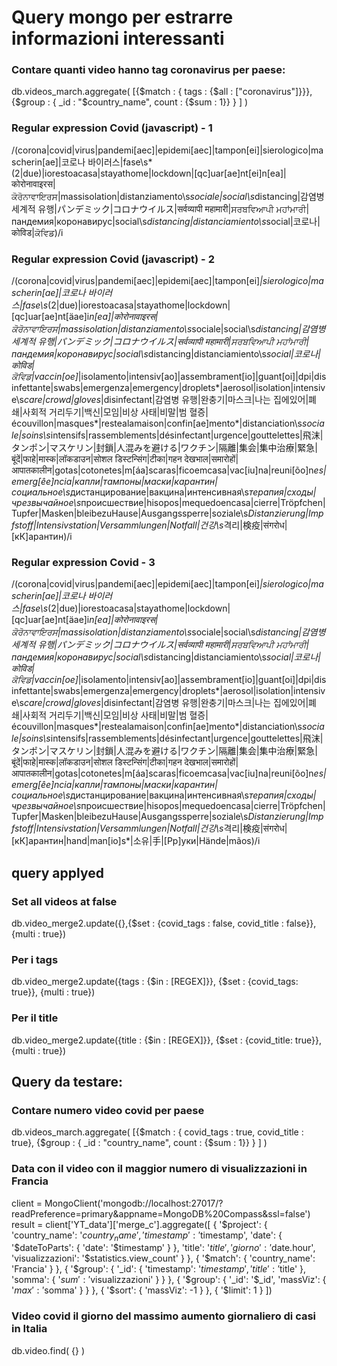 # Query mongo per estrarre informazioni interessanti

### Contare quanti video hanno tag coronavirus per paese:

db.videos_march.aggregate(
    [{$match : {
                tags : {$all : ["coronavirus"]}}},
     {$group : {
                _id : "$country_name", 
                count : {$sum : 1}}
     }
    ]
)

### Regular expression Covid (javascript) - 1
/(corona|covid|virus|pandemi[aec]|epidemi[aec]|tampon[ei]|sierologico|mascherin[ae]|코로나 바이러스|fase\s*(2|due)|iorestoacasa|stayathome|lockdown|[qc]uar[ae]nt[ei]n[ea]|कोरोनावाइरस|ਕੋਰੋਨਾਵਾਇਰਸ|massisolation|distanziamento\s*sociale|social\s*distancing|감염병 세계적 유행|パンデミック|コロナウイルス|सर्वव्यापी महामारी|ਸਰਬਵਿਆਪੀ ਮਹਾਂਮਾਰੀ|пандемия|коронавирус|social\s*distancing|distanciamiento\s*social|코로나|कोविड|ਕੋਵਿਡ)/i

### Regular expression Covid (javascript) - 2
/(corona|covid|virus|pandemi[aec]|epidemi[aec]|tampon[ei]*|sierologico|mascherin[ae]|코로나 바이러스|fase\s*(2|due)|iorestoacasa|stayathome|lockdown|[qc]uar[ae]nt[äae]i*n[ea]|कोरोनावाइरस|ਕੋਰੋਨਾਵਾਇਰਸ|massisolation|distanziamento\s*sociale|social\s*distancing|감염병 세계적 유행|パンデミック|コロナウイルス|सर्वव्यापी महामारी|ਸਰਬਵਿਆਪੀ ਮਹਾਂਮਾਰੀ|пандемия|коронавирус|social\s*distancing|distanciamiento\s*social|코로나|कोविड|ਕੋਵਿਡ|vaccin[oe]*|isolamento|intensiv[ao]|assembrament[io]|guant[oi]|dpi|disinfettante|swabs|emergenza|emergency|droplets*|aerosol|isolation|intensive\s*care|crowd|gloves*|disinfectant|감염병 유행|완충기|마스크|나는 집에있어|폐쇄|사회적 거리두기|백신|모임|비상 사태|비말|범 혈증|écouvillon|masques*|restealamaison|confin[ae]mento*|distanciation\s*sociale|soins\s*intensifs|rassemblements|désinfectant|urgence|gouttelettes|飛沫|タンポン|マスケリン|封鎖|人混みを避ける|ワクチン|隔離|集会|集中治療|緊急|बूंदें|फाहे|मास्क|लॉकडाउन|सोशल डिस्टन्सिंग|टीका|गहन देखभाल|समारोहों|आपातकालीन|gotas|cotonetes|m[áa]scaras|ficoemcasa|vac[iu]na|reuni[õo]n*es|emerg[êe]ncia|капли|тампоны|маски|карантин|социальное\s*дистанцирование|вакцина|интенсивная\s*терапия|сходы|чрезвычайное\s*происшествие|hisopos|mequedoencasa|cierre|Tröpfchen|Tupfer|Masken|bleibezuHause|Ausgangssperre|soziale\s*Distanzierung|Impfstoff|Intensivstation|Versammlungen|Notfall|건강\s*격리|検疫|संगरोध|[кК]арантин)/i

### Regular expression Covid - 3
/(corona|covid|virus|pandemi[aec]|epidemi[aec]|tampon[ei]*|sierologico|mascherin[ae]|코로나 바이러스|fase\s*(2|due)|iorestoacasa|stayathome|lockdown|[qc]uar[ae]nt[äae]i*n[ea]|कोरोनावाइरस|ਕੋਰੋਨਾਵਾਇਰਸ|massisolation|distanziamento\s*sociale|social\s*distancing|감염병 세계적 유행|パンデミック|コロナウイルス|सर्वव्यापी महामारी|ਸਰਬਵਿਆਪੀ ਮਹਾਂਮਾਰੀ|пандемия|коронавирус|social\s*distancing|distanciamiento\s*social|코로나|कोविड|ਕੋਵਿਡ|vaccin[oe]*|isolamento|intensiv[ao]|assembrament[io]|guant[oi]|dpi|disinfettante|swabs|emergenza|emergency|droplets*|aerosol|isolation|intensive\s*care|crowd|gloves*|disinfectant|감염병 유행|완충기|마스크|나는 집에있어|폐쇄|사회적 거리두기|백신|모임|비상 사태|비말|범 혈증|écouvillon|masques*|restealamaison|confin[ae]mento*|distanciation\s*sociale|soins\s*intensifs|rassemblements|désinfectant|urgence|gouttelettes|飛沫|タンポン|マスケリン|封鎖|人混みを避ける|ワクチン|隔離|集会|集中治療|緊急|बूंदें|फाहे|मास्क|लॉकडाउन|सोशल डिस्टन्सिंग|टीका|गहन देखभाल|समारोहों|आपातकालीन|gotas|cotonetes|m[áa]scaras|ficoemcasa|vac[iu]na|reuni[õo]n*es|emerg[êe]ncia|капли|тампоны|маски|карантин|социальное\s*дистанцирование|вакцина|интенсивная\s*терапия|сходы|чрезвычайное\s*происшествие|hisopos|mequedoencasa|cierre|Tröpfchen|Tupfer|Masken|bleibezuHause|Ausgangssperre|soziale\s*Distanzierung|Impfstoff|Intensivstation|Versammlungen|Notfall|건강\s*격리|検疫|संगरोध|[кК]арантин|hand|man[io]s*|소유|手|[Рp]уки|Hände|mãos)/i

## query applyed
### Set all videos at false
db.video_merge2.update({},{$set : {covid_tags : false, covid_title : false}},{multi : true})

### Per i tags
db.video_merge2.update({tags : {$in : [REGEX]}}, {$set : {covid_tags: true}}, {multi : true})

### Per il title
db.video_merge2.update({title : {$in : [REGEX]}}, {$set : {covid_title: true}}, {multi : true})

## Query da testare:
### Contare numero video covid per paese
db.videos_march.aggregate(
    [{$match : {
                covid_tags : true,
                covid_title : true},
     {$group : {
                _id : "country_name", 
                count : {$sum : 1}}
     }
    ]
)
### Data con il video con il maggior numero di visualizzazioni in Francia

client = MongoClient('mongodb://localhost:27017/?readPreference=primary&appname=MongoDB%20Compass&ssl=false')
result = client['YT_data']['merge_c'].aggregate([
    {
        '$project': {
            'country_name': '$country_name', 
            'timestamp': '$timestamp', 
            'date': {
                '$dateToParts': {
                    'date': '$timestamp'
                }
            }, 
            'title': '$title', 
            'giorno': '$date.hour', 
            'visualizzazioni': '$statistics.view_count'
        }
    }, {
        '$match': {
            'country_name': 'Francia'
        }
    }, {
        '$group': {
            '_id': {
                'timestamp': '$timestamp', 
                'title': '$title'
            }, 
            'somma': {
                '$sum': '$visualizzazioni'
            }
        }
    }, {
        '$group': {
            '_id': '$_id', 
            'massViz': {
                '$max': '$somma'
            }
        }
    }, {
        '$sort': {
            'massViz': -1
        }
    }, {
        '$limit': 1
    }
])

### Video covid il giorno del massimo aumento giornaliero di casi in Italia
db.video.find(
    {}
)